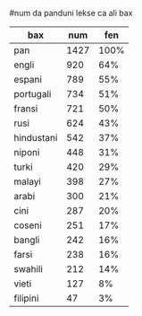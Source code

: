 #num da panduni lekse ca ali bax

| bax | num | fen |
|-----|-----|-----|
| pan | 1427 | 100% |
| engli | 920 | 64% |
| espani | 789 | 55% |
| portugali | 734 | 51% |
| fransi | 721 | 50% |
| rusi | 624 | 43% |
| hindustani | 542 | 37% |
| niponi | 448 | 31% |
| turki | 420 | 29% |
| malayi | 398 | 27% |
| arabi | 300 | 21% |
| cini | 287 | 20% |
| coseni | 251 | 17% |
| bangli | 242 | 16% |
| farsi | 238 | 16% |
| swahili | 212 | 14% |
| vieti | 127 | 8% |
| filipini | 47 | 3% |
